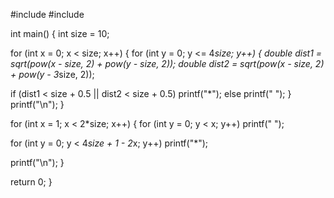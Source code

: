 #include 
#include 

int main()
{
 int size = 10;

 for (int x = 0; x < size; x++)
 {
  for (int y = 0; y <= 4*size; y++)
  {
   double dist1 = sqrt(pow(x - size, 2) + pow(y - size, 2));
   double dist2 = sqrt(pow(x - size, 2) + pow(y - 3*size, 2));

   if (dist1 < size + 0.5 || dist2 < size + 0.5)
    printf("*");
   else
    printf(" ");
  }
  printf("\n");
 }

 for (int x = 1; x < 2*size; x++)
 {
  for (int y = 0; y < x; y++)
   printf(" ");

  for (int y = 0; y < 4*size + 1 - 2*x; y++)
   printf("*");

  printf("\n");
 }

 return 0;
}
